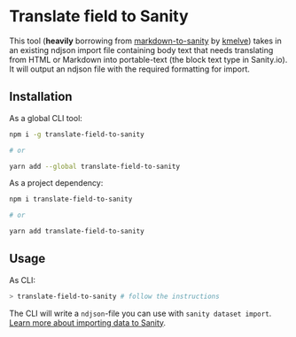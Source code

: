 # Translate field to Sanity

This tool (**heavily** borrowing from [markdown-to-sanity](https://github.com/kmelve/markdown-to-sanity) by [kmelve](https://github.com/kmelve)) takes in an existing ndjson import file containing body text that needs translating from HTML or Markdown into portable-text (the block text type in Sanity.io).
It will output an ndjson file with the required formatting for import.

## Installation

As a global CLI tool:

```sh
npm i -g translate-field-to-sanity

# or

yarn add --global translate-field-to-sanity
```

As a project dependency:

```sh
npm i translate-field-to-sanity

# or

yarn add translate-field-to-sanity
```

## Usage

As CLI:

```sh
> translate-field-to-sanity # follow the instructions
```

The CLI will write a `ndjson`-file you can use with `sanity dataset import`. [Learn more about importing data to Sanity](https://www.sanity.io/docs/data-store/importing-data).
